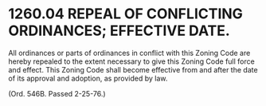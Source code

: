 1260.04 REPEAL OF CONFLICTING ORDINANCES; EFFECTIVE DATE.
=========================================================

All ordinances or parts of ordinances in conflict with this Zoning Code
are hereby repealed to the extent necessary to give this Zoning Code
full force and effect. This Zoning Code shall become effective from and
after the date of its approval and adoption, as provided by law.

(Ord. 546B. Passed 2-25-76.)
